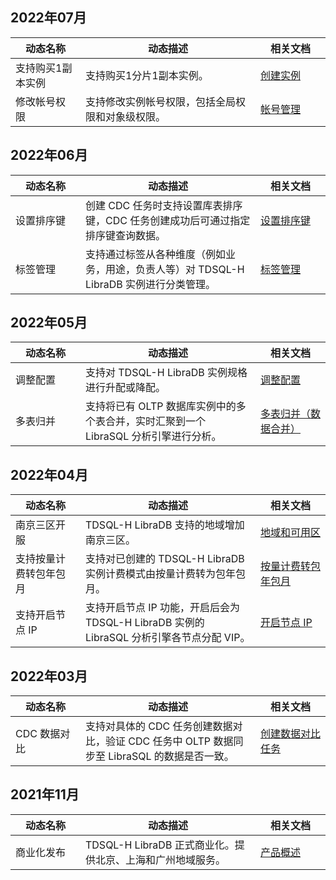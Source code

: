 ## 2022年07月

<table>
<tr><th width=20%>动态名称</th><th width=50%>动态描述</th><th width=20%>相关文档</th></tr>
<tbody>
<tr>
<td>支持购买1副本实例</td>
<td>支持购买1分片1副本实例。</td>
<td><a href="https://cloud.tencent.com/document/product/1488/63546" target="_blank">创建实例</a></td></tr>
<tr>
<td>修改帐号权限</td>
<td>支持修改实例帐号权限，包括全局权限和对象级权限。</td>
<td><a href="https://cloud.tencent.com/document/product/1488/63649" target="_blank">帐号管理</a></td></tr>
</tbody></table>

## 2022年06月

<table>
<tr><th width=20%>动态名称</th><th width=50%>动态描述</th><th width=20%>相关文档</th></tr>
<tbody>
<tr>
<td>设置排序键</td>
<td>创建 CDC 任务时支持设置库表排序键，CDC 任务创建成功后可通过指定排序键查询数据。</td>
<td><a href="https://cloud.tencent.com/document/product/1488/76363" target="_blank">设置排序键</a></td></tr>
<tr>
<td>标签管理</td>
<td>支持通过标签从各种维度（例如业务，用途，负责人等）对 TDSQL-H LibraDB 实例进行分类管理。</td>
<td><a href="https://cloud.tencent.com/document/product/1488/75795" target="_blank">标签管理</a></td></tr>
</tbody></table>

## 2022年05月

<table>
<tr><th width=20%>动态名称</th><th width=50%>动态描述</th><th width=20%>相关文档</th></tr>
<tbody>
<tr>
<td>调整配置</td>
<td>支持对 TDSQL-H LibraDB 实例规格进行升配或降配。</td>
<td><a href="https://cloud.tencent.com/document/product/1488/63597" target="_blank">调整配置</a></td></tr>
<tr>
<td>多表归并</td>
<td>支持将已有 OLTP 数据库实例中的多个表合并，实时汇聚到一个 LibraSQL 分析引擎进行分析。</td>
<td><a href="https://cloud.tencent.com/document/product/1488/74331" target="_blank">多表归并（数据合并）</a></td></tr>
</tbody></table>

## 2022年04月

<table>
<tr><th width=20%>动态名称</th><th width=50%>动态描述</th><th width=20%>相关文档</th></tr>
<tbody>
<tr>
<td>南京三区开服</td>
<td>TDSQL-H LibraDB 支持的地域增加南京三区。</td>
<td><a href="https://cloud.tencent.com/document/product/1488/63530" target="_blank">地域和可用区</a></td></tr>
<tr>
<td>支持按量计费转包年包月</td>
<td>支持对已创建的 TDSQL-H LibraDB 实例计费模式由按量计费转为包年包月。</td>
<td><a href="https://cloud.tencent.com/document/product/1488/73018" target="_blank">按量计费转包年包月</a></td></tr>
<tr>   
<td>支持开启节点 IP</td>
<td>支持开启节点 IP 功能，开启后会为 TDSQL-H LibraDB 实例的 LibraSQL 分析引擎各节点分配 VIP。</td>
<td><a href="https://cloud.tencent.com/document/product/1488/73019" target="_blank">开启节点 IP</a></td></tr>
</tbody></table>

## 2022年03月

<table>
<tr><th width=20%>动态名称</th><th width=50%>动态描述</th><th width=20%>相关文档</th></tr>
<tbody>
<tr>
<td>CDC 数据对比</td>
<td>支持对具体的 CDC 任务创建数据对比，验证 CDC 任务中 OLTP 数据同步至 LibraSQL 的数据是否一致。</td>
<td><a href="https://cloud.tencent.com/document/product/1488/71940" target="_blank">创建数据对比任务</a></td></tr>
</tbody></table>

## 2021年11月

<table>
<tr><th width=20%>动态名称</th><th width=50%>动态描述</th><th width=20%>相关文档</th></tr>
<tbody>
<tr>
<td>商业化发布</td>
<td>TDSQL-H LibraDB 正式商业化。提供北京、上海和广州地域服务。</td>
<td><a href="https://cloud.tencent.com/document/product/1488/60828" target="_blank">产品概述</a></td></tr>
</tbody></table>
